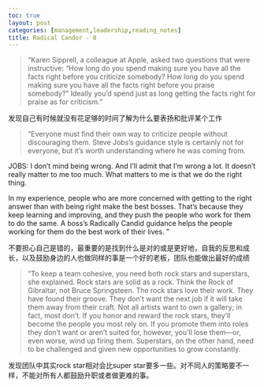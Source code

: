 ```yaml
---
toc: true
layout: post
categories: [management,leadership,reading_notes]
title: Radical Candor - 8
---
```

> “Karen Sipprell, a colleague at Apple, asked two questions that were instructive: “How long do you spend making sure you have all the facts right before you criticize somebody? How long do you spend making sure you have all the facts right before you praise somebody?” Ideally you’d spend just as long getting the facts right for praise as for criticism.”

发现自己有时候就没有花足够的时间了解为什么要表扬和批评某个工作

> “Everyone must find their own way to criticize people without discouraging them. Steve Jobs’s guidance style is certainly not for everyone, but it’s worth understanding where he was coming from.

JOBS: I don’t mind being wrong. And I’ll admit that I’m wrong a lot. It doesn’t really matter to me too much. What matters to me is that we do the right thing.

In my experience, people who are more concerned with getting to the right answer than with being right make the best bosses. That’s because they keep learning and improving, and they push the people who work for them to do the same. A boss’s Radically Candid guidance helps the people working for them do the best work of their lives.
”

不要担心自己是错的，最重要的是找到什么是对的或是更好地，自我的反思和成长，以及鼓励身边的人也做同样的事是一个好的老板，团队也能做出最好的成绩

> “To keep a team cohesive, you need both rock stars and superstars, she explained. Rock stars are solid as a rock. Think the Rock of Gibraltar, not Bruce Springsteen. The rock stars love their work. They have found their groove. They don’t want the next job if it will take them away from their craft. Not all artists want to own a gallery; in fact, most don’t. If you honor and reward the rock stars, they’ll become the people you most rely on. If you promote them into roles they don’t want or aren’t suited for, however, you’ll lose them—or, even worse, wind up firing them. Superstars, on the other hand, need to be challenged and given new opportunities to grow constantly.

发现团队中其实rock star相对会比super star要多一些。对不同人的策略要不一样，不能对所有人都鼓励升职或者做更难的事。
